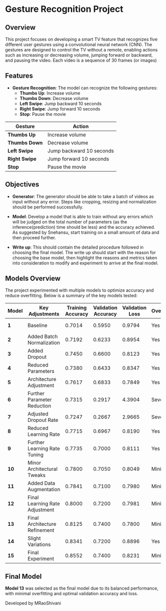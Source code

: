# Gesture Recognition Project

## Overview

This project focuses on developing a smart TV feature that recognizes five different user gestures using a convolutional neural network (CNN). The gestures are designed to control the TV without a remote, enabling actions such as increasing or decreasing volume, jumping forward or backward, and pausing the video.
Each video is a sequence of 30 frames (or images)

## Features

- **Gesture Recognition**: The model can recognize the following gestures:
  - **Thumbs Up**: Increase volume
  - **Thumbs Down**: Decrease volume
  - **Left Swipe**: Jump backward 10 seconds
  - **Right Swipe**: Jump forward 10 seconds
  - **Stop**: Pause the movie

| Gesture       | Action                          |
|---------------|---------------------------------|
| **Thumbs Up** | Increase volume                  |
| **Thumbs Down** | Decrease volume                  |
| **Left Swipe** | Jump backward 10 seconds         |
| **Right Swipe** | Jump forward 10 seconds          |
| **Stop**      | Pause the movie                  |

## Objectives

- **Generator**: The generator should be able to take a batch of videos as input without any error. Steps like cropping, resizing and normalization should be performed successfully.

- **Model**: Develop a model that is able to train without any errors which will be judged on the total number of parameters (as the inference(prediction) time should be less) and the accuracy achieved. As suggested by Snehansu, start training on a small amount of data and then proceed further.

- **Write up**: This should contain the detailed procedure followed in choosing the final model. The write up should start with the reason for choosing the base model, then highlight the reasons and metrics taken into consideration to modify and experiment to arrive at the final model.

## Models Overview

The project experimented with multiple models to optimize accuracy and reduce overfitting. Below is a summary of the key models tested:

| Model  | Key Adjustments                  | Training Accuracy | Validation Accuracy | Validation Loss | Overfitting | Decision                  |
|--------|----------------------------------|-------------------|---------------------|-----------------|-------------|---------------------------|
| **1**  | Baseline                         | 0.7014            | 0.5950              | 0.9794          | Yes         | Fine-tune architecture     |
| **2**  | Added Batch Normalization        | 0.7192            | 0.6233              | 0.8954          | Yes         | Explore regularization     |
| **3**  | Added Dropout                    | 0.7450            | 0.6600              | 0.8123          | Yes         | Reduce parameters          |
| **4**  | Reduced Parameters               | 0.7380            | 0.6433              | 0.8347          | Yes         | Architecture adjustments   |
| **5**  | Architecture Adjustment          | 0.7617            | 0.6833              | 0.7849          | Yes         | Continue refining          |
| **6**  | Further Parameter Reduction      | 0.7315            | 0.2917              | 4.3904          | Severe      | Overfitting prevention     |
| **7**  | Adjusted Dropout Rate            | 0.7247            | 0.2667              | 2.9665          | Severe      | Discarded                  |
| **8**  | Reduced Learning Rate            | 0.7715            | 0.6967              | 0.8190          | Yes         | Continue tuning            |
| **9**  | Further Learning Rate Tuning     | 0.7735            | 0.7000              | 0.8111          | Yes         | Continue refining          |
| **10** | Minor Architectural Tweaks       | 0.7800            | 0.7050              | 0.8049          | Minimal     | Refine further             |
| **11** | Added Data Augmentation          | 0.7841            | 0.7100              | 0.7980          | Minimal     | Retain augmentation        |
| **12** | Final Learning Rate Adjustment   | 0.8000            | 0.7200              | 0.7981          | Minimal     | Strong candidate           |
| **13** | Final Architecture Refinement    | 0.8125            | 0.7400              | 0.7800          | Minimal     | Chosen as final model      |
| **14** | Slight Variations                | 0.8341            | 0.7200              | 0.8896          | Yes         | Discarded                  |
| **15** | Final Experiment                 | 0.8552            | 0.7400              | 0.8231          | Minimal     | Model 13 preferred         |

## Final Model

**Model 13** was selected as the final model due to its balanced performance, with minimal overfitting and optimal validation accuracy and loss.

Developed by MRaoShivani

